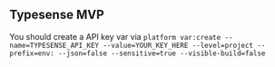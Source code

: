 ## Typesense MVP

You should create a API key var via `platform var:create --name=TYPESENSE_API_KEY --value=YOUR_KEY_HERE --level=project --prefix=env: --json=false --sensitive=true --visible-build=false`
